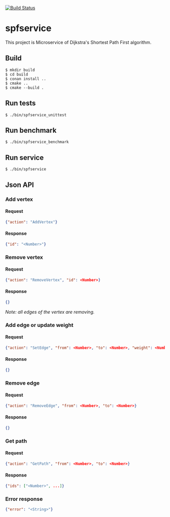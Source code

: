 [![Build Status](https://travis-ci.com/bonewell/spfservice.svg?branch=master)](https://travis-ci.com/bonewell/spfservice)

# spfservice
This project is Microservice of Dijkstra's Shortest Path First algorithm.

## Build
```Shell
$ mkdir build
$ cd build
$ conan install ..
$ cmake ..
$ cmake --build .
```

## Run tests
```Shell
$ ./bin/spfservice_unittest
```

## Run benchmark
```Shell
$ ./bin/spfservice_benchmark
```

## Run service
```Shell
$ ./bin/spfservice
```

## Json API
### Add vertex
#### Request
```Json
{"action": "AddVertex"}
```

#### Response
```Json
{"id": "<Number>"}
```

### Remove vertex
#### Request
```Json
{"action": "RemoveVertex", "id": <Number>}
```

#### Response
```Json
{}
```
_Note: all edges of the vertex are removing._

### Add edge or update weight
#### Request
```Json
{"action": "SetEdge", "from": <Number>, "to": <Number>, "weight": <Number>}
```

#### Response
```Json
{}
```

### Remove edge
#### Request
```Json
{"action": "RemoveEdge", "from": <Number>, "to": <Number>}
```

#### Response
```Json
{}
```

### Get path
#### Request
```Json
{"action": "GetPath", "from": <Number>, "to": <Number>}
```

#### Response
```Json
{"ids": ["<Number>", ...]}
```

### Error response
```Json
{"error": "<String>"}
```